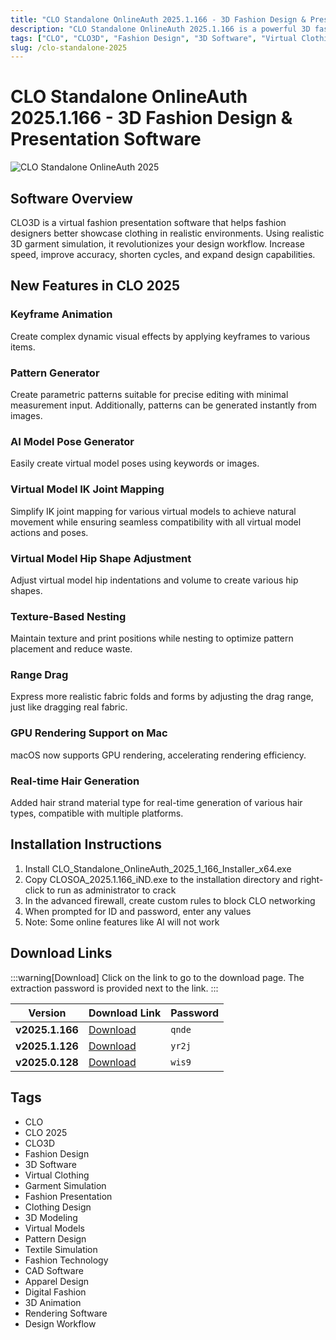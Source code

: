 ```yaml
---
title: "CLO Standalone OnlineAuth 2025.1.166 - 3D Fashion Design & Presentation Software"
description: "CLO Standalone OnlineAuth 2025.1.166 is a powerful 3D fashion design and presentation software that helps fashion designers showcase clothing in realistic virtual environments with accurate 3D garment simulation."
tags: ["CLO", "CLO3D", "Fashion Design", "3D Software", "Virtual Clothing", "Garment Simulation", "Fashion Presentation", "Clothing Design", "3D Modeling"]
slug: /clo-standalone-2025
---
```


# CLO Standalone OnlineAuth 2025.1.166 - 3D Fashion Design & Presentation Software

![CLO Standalone OnlineAuth 2025](https://www.gfxcamp.com/wp-content/uploads/2025/05/CLO-Standalone-OnlineAuth-2025.jpg)

## Software Overview

CLO3D is a virtual fashion presentation software that helps fashion designers better showcase clothing in realistic environments. Using realistic 3D garment simulation, it revolutionizes your design workflow. Increase speed, improve accuracy, shorten cycles, and expand design capabilities.

## New Features in CLO 2025

### Keyframe Animation
Create complex dynamic visual effects by applying keyframes to various items.

### Pattern Generator
Create parametric patterns suitable for precise editing with minimal measurement input. Additionally, patterns can be generated instantly from images.

### AI Model Pose Generator
Easily create virtual model poses using keywords or images.

### Virtual Model IK Joint Mapping
Simplify IK joint mapping for various virtual models to achieve natural movement while ensuring seamless compatibility with all virtual model actions and poses.

### Virtual Model Hip Shape Adjustment
Adjust virtual model hip indentations and volume to create various hip shapes.

### Texture-Based Nesting
Maintain texture and print positions while nesting to optimize pattern placement and reduce waste.

### Range Drag
Express more realistic fabric folds and forms by adjusting the drag range, just like dragging real fabric.

### GPU Rendering Support on Mac
macOS now supports GPU rendering, accelerating rendering efficiency.

### Real-time Hair Generation
Added hair strand material type for real-time generation of various hair types, compatible with multiple platforms.

## Installation Instructions

1. Install CLO_Standalone_OnlineAuth_2025_1_166_Installer_x64.exe
2. Copy CLOSOA_2025.1.166_iND.exe to the installation directory and right-click to run as administrator to crack
3. In the advanced firewall, create custom rules to block CLO networking
4. When prompted for ID and password, enter any values
5. Note: Some online features like AI will not work

## Download Links

:::warning[Download]
Click on the link to go to the download page. The extraction password is provided next to the link.
:::

| Version | Download Link | Password |
| ------- | ------------- | -------- |
| **v2025.1.166** | [Download](https://pan.baidu.com/s/1dXmUGa52fFvoUk5XAB-OnQ?pwd=qnde) | `qnde` |
| **v2025.1.126** | [Download](https://pan.baidu.com/s/1w1SBORuyiAyw0aoOcyHejw?pwd=yr2j) | `yr2j` |
| **v2025.0.128** | [Download](https://pan.baidu.com/s/1I6vfy3s7dfPamykk4q972g?pwd=wis9) | `wis9` |

## Tags

- CLO
- CLO 2025
- CLO3D
- Fashion Design
- 3D Software
- Virtual Clothing
- Garment Simulation
- Fashion Presentation
- Clothing Design
- 3D Modeling
- Virtual Models
- Pattern Design
- Textile Simulation
- Fashion Technology
- CAD Software
- Apparel Design
- Digital Fashion
- 3D Animation
- Rendering Software
- Design Workflow